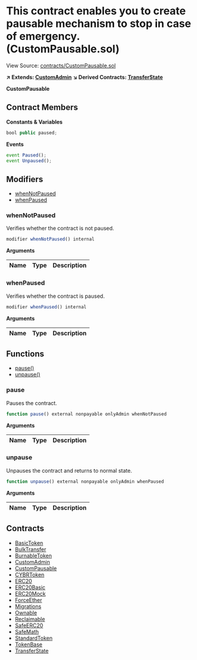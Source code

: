 # This contract enables you to create pausable mechanism to stop in case of emergency. (CustomPausable.sol)

View Source: [contracts/CustomPausable.sol](../contracts/CustomPausable.sol)

**↗ Extends: [CustomAdmin](CustomAdmin.md)**
**↘ Derived Contracts: [TransferState](TransferState.md)**

**CustomPausable**

## Contract Members
**Constants & Variables**

```js
bool public paused;

```

**Events**

```js
event Paused();
event Unpaused();
```

## Modifiers

- [whenNotPaused](#whennotpaused)
- [whenPaused](#whenpaused)

### whenNotPaused

Verifies whether the contract is not paused.

```js
modifier whenNotPaused() internal
```

**Arguments**

| Name        | Type           | Description  |
| ------------- |------------- | -----|

### whenPaused

Verifies whether the contract is paused.

```js
modifier whenPaused() internal
```

**Arguments**

| Name        | Type           | Description  |
| ------------- |------------- | -----|

## Functions

- [pause()](#pause)
- [unpause()](#unpause)

### pause

Pauses the contract.

```js
function pause() external nonpayable onlyAdmin whenNotPaused 
```

**Arguments**

| Name        | Type           | Description  |
| ------------- |------------- | -----|

### unpause

Unpauses the contract and returns to normal state.

```js
function unpause() external nonpayable onlyAdmin whenPaused 
```

**Arguments**

| Name        | Type           | Description  |
| ------------- |------------- | -----|

## Contracts

* [BasicToken](BasicToken.md)
* [BulkTransfer](BulkTransfer.md)
* [BurnableToken](BurnableToken.md)
* [CustomAdmin](CustomAdmin.md)
* [CustomPausable](CustomPausable.md)
* [CYBRToken](CYBRToken.md)
* [ERC20](ERC20.md)
* [ERC20Basic](ERC20Basic.md)
* [ERC20Mock](ERC20Mock.md)
* [ForceEther](ForceEther.md)
* [Migrations](Migrations.md)
* [Ownable](Ownable.md)
* [Reclaimable](Reclaimable.md)
* [SafeERC20](SafeERC20.md)
* [SafeMath](SafeMath.md)
* [StandardToken](StandardToken.md)
* [TokenBase](TokenBase.md)
* [TransferState](TransferState.md)
